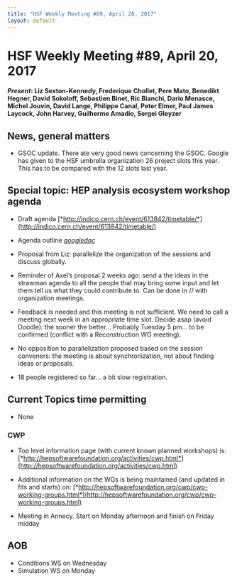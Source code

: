 ```yaml
---
title: "HSF Weekly Meeting #89, April 20, 2017"
layout: default
---
```


# HSF Weekly Meeting #89, April 20, 2017

#### *Present*: Liz Sexton-Kennedy, Frederique Chollet, Pere Mato, Benedikt Hegner, David Sokoloff, Sebastien Binet, Ric Bianchi, Dario Menasce, Michel Jouvin, David Lange, Philippe Canal, Peter Elmer, Paul James Laycock, John Harvey, Guilherme Amadio, Sergei Gleyzer

## News, general matters

-   GSOC update. There ate very good news concerning the GSOC. Google has given to the HSF umbrella organization 26 project slots this year. This has to be compared with the 12 slots last year.

## Special topic: HEP analysis ecosystem workshop agenda

-   Draft agenda [*http://indico.cern.ch/event/613842/timetable/*](http://indico.cern.ch/event/613842/timetable/)

-   Agenda outline [*googledoc*](https://docs.google.com/document/d/1F2v4W5X216sXALToBTT-jT0fFkaIQhld2cqDnSqdv-I/edit?usp=sharing)

-   Proposal from Liz: parallelize the organization of the sessions and discuss globally.

-   Reminder of Axel’s proposal 2 weeks ago: send a the ideas in the strawman agenda to all the people that may bring some input and let them tell us what they could contribute to. Can be done in // with organization meetings.

-   Feedback is needed and this meeting is not sufficient. We need to call a meeting next week in an appropriate time slot. Decide asap (avoid Doodle): the sooner the better… Probably Tuesday 5 pm… to be confirmed (conflict with a Reconstruction WG meeting).

-   No opposition to parallelization proposed based on the session conveners: the meeting is about synchronization, not about finding ideas or proposals.

-   18 people registered so far... a bit slow registration.

## Current Topics time permitting

-   None

### CWP

-   Top level information page (with current known planned workshops) is: [*http://hepsoftwarefoundation.org/activities/cwp.html*](http://hepsoftwarefoundation.org/activities/cwp.html)

-   Additional information on the WGs is being maintained (and updated in fits and starts) on: [*http://hepsoftwarefoundation.org/cwp/cwp-working-groups.html*](http://hepsoftwarefoundation.org/cwp/cwp-working-groups.html)

-   Meeting in Annecy. Start on Monday afternoon and finish on Friday midday

## AOB

-   Conditions WS on Wednesday
-   Simulation WS on Monday


